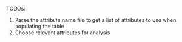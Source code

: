 TODOs:

1. Parse the attribute name file to get a list of attributes to use when populating the table
2. Choose relevant attributes for analysis